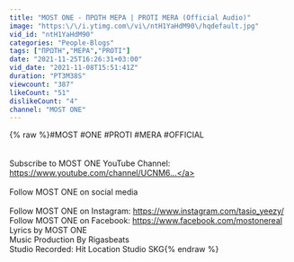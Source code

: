 ```yaml
---
title: "MOST ONE - ΠΡΩΤΗ ΜΕΡΑ | PROTI MERA (Official Audio)"
image: "https:\/\/i.ytimg.com\/vi\/ntH1YaHdM90\/hqdefault.jpg"
vid_id: "ntH1YaHdM90"
categories: "People-Blogs"
tags: ["ΠΡΩΤΗ","ΜΕΡΑ","PROTI"]
date: "2021-11-25T16:26:31+03:00"
vid_date: "2021-11-08T15:51:41Z"
duration: "PT3M38S"
viewcount: "387"
likeCount: "51"
dislikeCount: "4"
channel: "MOST ONE"
---
```

{% raw %}#MOST #ONE #PROTI #MERA #OFFICIAL<br /><br /><br />Subscribe to MOST ONE YouTube Channel: <a rel="nofollow" target="blank" href="https://www.youtube.com/channel/UCNM6...">https://www.youtube.com/channel/UCNM6...</a><br /><br />Follow MOST ONE on social media<br /><br />Follow MOST ONE on Instagram: <a rel="nofollow" target="blank" href="https://www.instagram.com/tasio_yeezy/">https://www.instagram.com/tasio_yeezy/</a><br />Follow MOST ONE on Facebook: <a rel="nofollow" target="blank" href="https://www.facebook.com/mostonereal">https://www.facebook.com/mostonereal</a><br />Lyrics by MOST ONE <br />Music Production By Rigasbeats<br />Studio Recorded: Hit Location Studio SKG{% endraw %}

